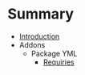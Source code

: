 # Summary

* [Introduction](README.md)
* Addons
   * Package YML
       * [Requiries](requiries.md)

